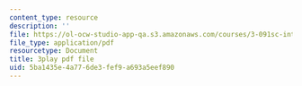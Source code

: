 ```yaml
---
content_type: resource
description: ''
file: https://ol-ocw-studio-app-qa.s3.amazonaws.com/courses/3-091sc-introduction-to-solid-state-chemistry-fall-2010/5ba1435e4a776de3fef9a693a5eef890_KlI1duF4K9o.pdf
file_type: application/pdf
resourcetype: Document
title: 3play pdf file
uid: 5ba1435e-4a77-6de3-fef9-a693a5eef890
---
```

